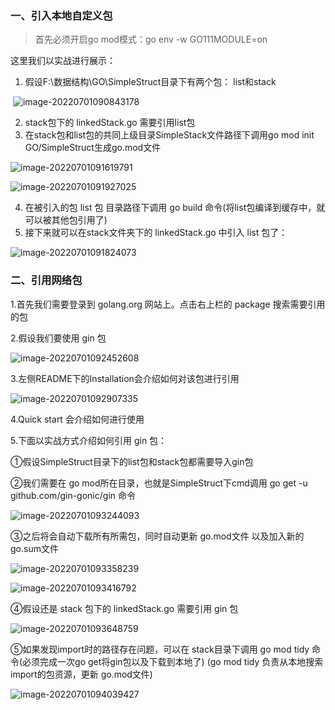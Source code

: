 ### 一、引入本地自定义包

> 首先必须开启go mod模式：go env -w GO111MODULE=on

这里我们以实战进行展示：

1. 假设F:\数据结构\GO\SimpleStruct目录下有两个包： list和stack

​	![image-20220701090843178](C:\Users\DELL\AppData\Roaming\Typora\typora-user-images\image-20220701090843178.png)

2. stack包下的 linkedStack.go 需要引用list包
3. 在stack包和list包的共同上级目录SimpleStack文件路径下调用go mod init GO/SimpleStruct生成go.mod文件

![image-20220701091619791](C:\Users\DELL\AppData\Roaming\Typora\typora-user-images\image-20220701091619791.png)

![image-20220701091927025](C:\Users\DELL\AppData\Roaming\Typora\typora-user-images\image-20220701091927025.png)

4. 在被引入的包 list 包 目录路径下调用 go build 命令(将list包编译到缓存中，就可以被其他包引用了)
5. 接下来就可以在stack文件夹下的 linkedStack.go 中引入 list 包了：

![image-20220701091824073](C:\Users\DELL\AppData\Roaming\Typora\typora-user-images\image-20220701091824073.png)

### 二、引用网络包

 1.首先我们需要登录到 golang.org 网站上。点击右上栏的 package 搜索需要引用的包

 2.假设我们要使用 gin 包

![image-20220701092452608](C:\Users\DELL\AppData\Roaming\Typora\typora-user-images\image-20220701092452608.png)

 3.左侧README下的Installation会介绍如何对该包进行引用

![image-20220701092907335](C:\Users\DELL\AppData\Roaming\Typora\typora-user-images\image-20220701092907335.png)

4.Quick start 会介绍如何进行使用

5.下面以实战方式介绍如何引用 gin 包：

①假设SimpleStruct目录下的list包和stack包都需要导入gin包

②我们需要在 go mod所在目录，也就是SimpleStruct下cmd调用 go get -u github.com/gin-gonic/gin 命令

![image-20220701093244093](C:\Users\DELL\AppData\Roaming\Typora\typora-user-images\image-20220701093244093.png)

③之后将会自动下载所有所需包，同时自动更新 go.mod文件 以及加入新的go.sum文件

![image-20220701093358239](C:\Users\DELL\AppData\Roaming\Typora\typora-user-images\image-20220701093358239.png)

![image-20220701093416792](C:\Users\DELL\AppData\Roaming\Typora\typora-user-images\image-20220701093416792.png)

④假设还是 stack 包下的 linkedStack.go 需要引用 gin 包

![image-20220701093648759](C:\Users\DELL\AppData\Roaming\Typora\typora-user-images\image-20220701093648759.png)

⑤如果发现import时的路径存在问题，可以在 stack目录下调用 go mod tidy 命令(必须完成一次go get将gin包以及下载到本地了) (go mod tidy 负责从本地搜索import的包资源，更新 go.mod文件)

![image-20220701094039427](C:\Users\DELL\AppData\Roaming\Typora\typora-user-images\image-20220701094039427.png)